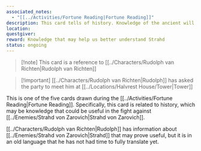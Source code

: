 ```yaml
---
associated_notes:
  - "[[../Activities/Fortune Reading|Fortune Reading]]"
description: This card tells of history. Knowledge of the ancient will help you better understand your enemy……A man is not what he seems. He comes here in a carnival wagon. Therein lies what you seek.
location: 
questgiver: 
reward: Knowledge that may help us better understand Strahd
status: ongoing
---
```

>[!note] This card is a reference to [[../Characters/Rudolph van Richten|Rudolph van Richten]]

>[!important] [[../Characters/Rudolph van Richten|Rudolph]] has asked the party to meet him at [[../Locations/Halvrest House/Tower|Tower]]

This is one of the five cards drawn during the [[../Activities/Fortune Reading|Fortune Reading]]. Specifically, this card is related to history, which may be knowledge that could be useful in the fight against [[../Enemies/Strahd von Zarovich|Strahd von Zarovich]].

[[../Characters/Rudolph van Richten|Rudolph]] has information about [[../Enemies/Strahd von Zarovich|Strahd]] that may prove useful, but it is in an old language that he has not had time to fully translate yet.


